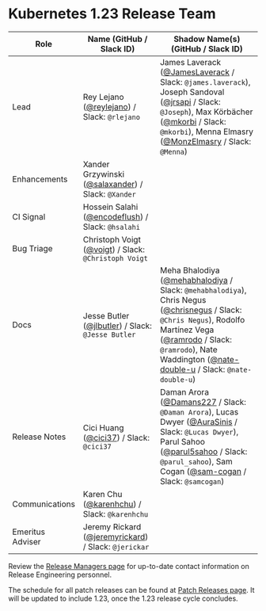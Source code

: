 # Kubernetes 1.23 Release Team

| **Role** | **Name** (**GitHub / Slack ID**) | **Shadow Name(s) (GitHub / Slack ID)** |
|----------|----------------------------------|----------------------------------------|
| Lead | Rey Lejano ([@reylejano](https://github.com/reylejano)) / Slack: `@rlejano` | James Laverack ([@JamesLaverack](https://github.com/JamesLaverack) / Slack: `@james.laverack`), Joseph Sandoval ([@jrsapi](https://github.com/jrsapi) / Slack: `@Joseph`), Max Körbächer ([@mkorbi](https://github.com/mkorbi) / Slack: `@mkorbi`), Menna Elmasry ([@MonzElmasry](https://github.com/MonzElmasry) / Slack: `@Menna`) |
| Enhancements | Xander Grzywinski ([@salaxander](https://github.com/salaxander)) / Slack: `@Xander` | |
| CI Signal | Hossein Salahi ([@encodeflush](https://github.com/encodeflush)) / Slack: `@hsalahi` | |
| Bug Triage | Christoph Voigt ([@voigt](https://github.com/voigt)) / Slack: `@Christoph Voigt` | |
| Docs | Jesse Butler ([@jlbutler](https://github.com/jlbutler)) / Slack: `@Jesse Butler` | Meha Bhalodiya ([@mehabhalodiya](https://github.com/mehabhalodiya) / Slack: `@mehabhalodiya`), Chris Negus ([@chrisnegus](https://github.com/chrisnegus) / Slack: `@Chris Negus`), Rodolfo Martínez Vega ([@ramrodo](https://github.com/ramrodo) / Slack: `@ramrodo`), Nate Waddington ([@nate-double-u](https://github.com/nate-double-u) / Slack: `@nate-double-u`) |
| Release Notes | Cici Huang ([@cici37](https://github.com/cici37)) / Slack: `@cici37` | Daman Arora ([@Damans227](https://github.com/Damans227) / Slack: `@Daman Arora`), Lucas Dwyer ([@AuraSinis](https://github.com/AuraSinis) / Slack: `@Lucas Dwyer`), Parul Sahoo ([@parul5sahoo](https://github.com/parul5sahoo) / Slack: `@parul_sahoo`), Sam Cogan ([@sam-cogan](https://github.com/sam-cogan) / Slack: `@samcogan`) |
| Communications | Karen Chu ([@karenhchu](https://github.com/karenhchu)) / Slack: `@karenhchu` | |
| Emeritus Adviser | Jeremy Rickard ([@jeremyrickard](https://github.com/jeremyrickard)) / Slack: `@jerickar` | |

Review the [Release Managers page](/release-managers.md) for up-to-date contact information on Release Engineering personnel.

The schedule for all patch releases can be found at [Patch Releases page](/releases/patch-releases.md). It will be updated to include 1.23, once the 1.23 release cycle concludes.
